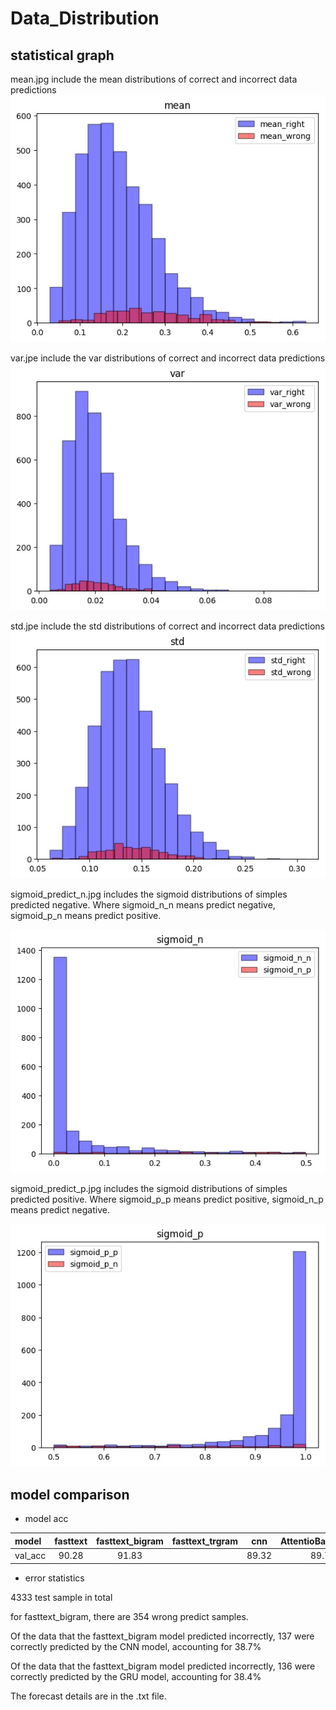 # Data_Distribution

## statistical graph

mean.jpg include the mean distributions of correct and incorrect data predictions
![image](https://github.com/shencz/JLU-MONASH/blob/Shencz/Fasttext_visualization/Sentiment_analysis/Data_Distribution/mean.jpg)

var.jpe include the var distributions of correct and incorrect data predictions
![image](https://github.com/shencz/JLU-MONASH/blob/Shencz/Fasttext_visualization/Sentiment_analysis/Data_Distribution/var.jpg)

std.jpe include the std distributions of correct and incorrect data predictions
![image](https://github.com/shencz/JLU-MONASH/blob/Shencz/Fasttext_visualization/Sentiment_analysis/Data_Distribution/std.jpg)

sigmoid_predict_n.jpg includes the sigmoid distributions of simples predicted negative. Where sigmoid_n_n means predict negative, sigmoid_p_n means predict positive.

![image](https://github.com/shencz/JLU-MONASH/blob/Shencz/Fasttext_visualization/Sentiment_analysis/Data_Distribution/sigmoid_predict_n.jpg)

sigmoid_predict_p.jpg includes the sigmoid distributions of simples predicted positive. Where sigmoid_p_p means predict positive, sigmoid_n_p means predict negative.

![image](https://github.com/shencz/JLU-MONASH/blob/Shencz/Fasttext_visualization/Sentiment_analysis/Data_Distribution/sigmoid_predict_p.jpg)

## model comparison


- model acc

| model   |fasttext |fasttext_bigram|fasttext_trgram|   cnn   |   AttentioBasedGRU   |
|:-----   | :-----: | :-----------: | :-----------: | :-----: | :------------------: |
| val_acc |  90.28  |     91.83     |               |  89.32  |         89.7         |

- error statistics

4333 test sample in total

for fasttext_bigram, there are 354 wrong predict samples.

Of the data that the fasttext_bigram model predicted incorrectly, 137 were correctly predicted by the CNN model, accounting for 38.7%

Of the data that the fasttext_bigram model predicted incorrectly, 136 were correctly predicted by the GRU model, accounting for 38.4%

The forecast details are in the .txt file.







